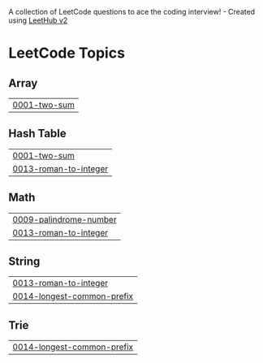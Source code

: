 A collection of LeetCode questions to ace the coding interview! - Created using [LeetHub v2](https://github.com/arunbhardwaj/LeetHub-2.0)
<!---LeetCode Topics Start-->
# LeetCode Topics
## Array
|  |
| ------- |
| [0001-two-sum](https://github.com/subinyun1124/LeetCode/tree/master/0001-two-sum) |
## Hash Table
|  |
| ------- |
| [0001-two-sum](https://github.com/subinyun1124/LeetCode/tree/master/0001-two-sum) |
| [0013-roman-to-integer](https://github.com/subinyun1124/LeetCode/tree/master/0013-roman-to-integer) |
## Math
|  |
| ------- |
| [0009-palindrome-number](https://github.com/subinyun1124/LeetCode/tree/master/0009-palindrome-number) |
| [0013-roman-to-integer](https://github.com/subinyun1124/LeetCode/tree/master/0013-roman-to-integer) |
## String
|  |
| ------- |
| [0013-roman-to-integer](https://github.com/subinyun1124/LeetCode/tree/master/0013-roman-to-integer) |
| [0014-longest-common-prefix](https://github.com/subinyun1124/LeetCode/tree/master/0014-longest-common-prefix) |
## Trie
|  |
| ------- |
| [0014-longest-common-prefix](https://github.com/subinyun1124/LeetCode/tree/master/0014-longest-common-prefix) |
<!---LeetCode Topics End-->